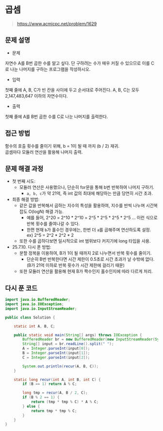 # 곱셈

> https://www.acmicpc.net/problem/1629

## 문제 설명

- 문제

자연수 A를 B번 곱한 수를 알고 싶다. 단 구하려는 수가 매우 커질 수 있으므로 이를 C로 나눈 나머지를 구하는 프로그램을 작성하시오.

- 입력

첫째 줄에 A, B, C가 빈 칸을 사이에 두고 순서대로 주어진다. A, B, C는 모두 2,147,483,647 이하의 자연수이다.

- 출력

첫째 줄에 A를 B번 곱한 수를 C로 나눈 나머지를 출력한다.

## 접근 방법

함수의 호출 횟수를 줄이기 위해, b = 1이 될 때 까지 (b / 2) 재귀.  
곱셈마다 모듈러 연산을 활용해 나머지 출력.

## 문제 해결 과정

- 첫 번째 시도:
    - 모듈러 연산은 사용했으나, 단순히 for문을 통해 b번 반복하여 나머지 구하기.
        - `a, b, c`가 약 21억, 즉 int 값의 최대에 해당하는 만큼 당연히 시간 초과.
- 최종 해결 방법:
    - 같은 값을 반복해서 곱하는 지수의 특성을 활용하여, 지수를 반씩 나누며 시간복잡도 O(logN) 해결 가능.
        - 예를 들어, 2^20 = 2^10 * 2^10 = 2^5 * 2^5 * 2^5 * 2^5 ... 이런 식으로 반복 횟수를 줄여나갈 수 있다.
        - 한편 현재 `b`가 홀수인 경우에는, 한번 더 `a`를 곱해주며 연산하도록 설정. ex) 2^5 = 2^2 * 2^2 * 2
    - 또한 수를 곱하다보면 일시적으로 int 범위보다 커지기에 long 타입을 사용.
- 25.7.10. 다시 푼 방법:
    - 분할 정복을 이용하여, B가 1이 될 때까지 2로 나누면서 반복 횟수를 줄이기.
        - 단순히 B번 반복한다면 시간 제한이 0.5초로 시간 초과가 날 수밖에 없다.(B가 21억 이하로 반복 횟수가 시간 제한에 걸리기 때문)
    - 또한 모듈러 연산을 활용해 현재 B가 짝수인지 홀수인지에 따라 다르게 처리.


## 다시 푼 코드

```java
import java.io.BufferedReader;
import java.io.IOException;
import java.io.InputStreamReader;

public class Solution {

    static int A, B, C;

    public static void main(String[] args) throws IOException {
        BufferedReader br = new BufferedReader(new InputStreamReader(System.in));
        String[] input = br.readLine().split(" ");
        A = Integer.parseInt(input[0]);
        B = Integer.parseInt(input[1]);
        C = Integer.parseInt(input[2]);

        System.out.println(recur(A, B, C));
    }

    static long recur(int A, int B, int C) {
        if (B == 1) return A % C;

        long tmp = recur(A, B / 2, C);
        if (B % 2 == 1) {
            return (tmp * tmp % C) * A % C;
        } else {
            return tmp * tmp % C;
        }
    }
}
```
